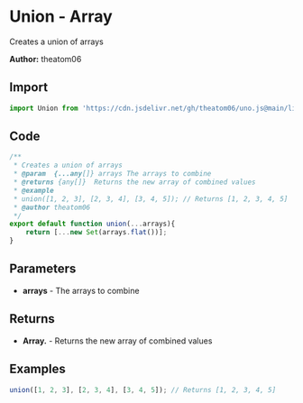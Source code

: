 # Union - Array
Creates a union of arrays

**Author:** theatom06

## Import 

```js
import Union from 'https://cdn.jsdelivr.net/gh/theatom06/uno.js@main/lib/Array/TITLE';
```

## Code
```js
/**
 * Creates a union of arrays
 * @param  {...any[]} arrays The arrays to combine
 * @returns {any[]}  Returns the new array of combined values
 * @example
 * union([1, 2, 3], [2, 3, 4], [3, 4, 5]); // Returns [1, 2, 3, 4, 5]
 * @author theatom06
 */
export default function union(...arrays){
    return [...new Set(arrays.flat())];
}
```

## Parameters
* **arrays** - The arrays to combine


## Returns
* **Array.<any>** - Returns the new array of combined values


## Examples
```js
union([1, 2, 3], [2, 3, 4], [3, 4, 5]); // Returns [1, 2, 3, 4, 5]

```
